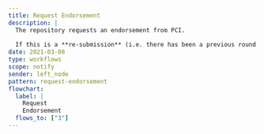 ```yaml
---
title: Request Endorsement
description: |
  The repository requests an endorsement from PCI.
  
  If this is a **re-submission** (i.e. there has been a previous round of evaluation of this repository resource), then this notification MUST include an `inReplyTo` property that MUST reference the activity `ID` of a  previous *TentativeReject* notification.
date: 2021-03-08
type: workflows
scope: notify
sender: left_node
pattern: request-endorsement
flowchart:
  label: |
    Request
    Endorsement
  flows_to: ["3"]
---
```

